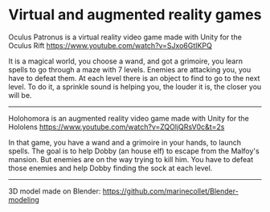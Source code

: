 # Virtual and augmented reality games

Oculus Patronus is a virtual reality video game made with Unity for the Oculus Rift 
https://www.youtube.com/watch?v=SJxo6GtIKPQ

It is a magical world, you choose a wand, and got a grimoire, you learn spells to go through a maze with 7 levels. Enemies are attacking you, you have to defeat them. At each level there is an object to find to go to the next level. To do it, a sprinkle sound is helping you, the louder it is, the closer you will be.

------------------------------------------------------------------------------------------------------------------------------------------

Holohomora is an augmented reality video game made with Unity for the Hololens 
https://www.youtube.com/watch?v=ZQOljQRsV0c&t=2s

In that game, you have a wand and a grimoire in your hands, to launch spells. The goal is to help Dobby (an house elf) to escape from the Malfoy's mansion. But enemies are on the way trying to kill him. You have to defeat those enemies and help Dobby finding the sock at each level.

------------------------------------------------------------------------------------------------------------------------------------------

3D model made on Blender:  https://github.com/marinecollet/Blender-modeling
